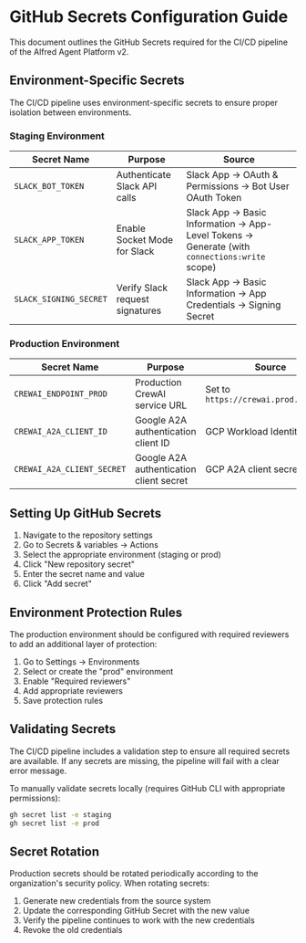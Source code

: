 # GitHub Secrets Configuration Guide

This document outlines the GitHub Secrets required for the CI/CD pipeline of the Alfred Agent Platform v2.

## Environment-Specific Secrets

The CI/CD pipeline uses environment-specific secrets to ensure proper isolation between environments.

### Staging Environment

| Secret Name | Purpose | Source |
|-------------|---------|--------|
| `SLACK_BOT_TOKEN` | Authenticate Slack API calls | Slack App → OAuth & Permissions → Bot User OAuth Token |
| `SLACK_APP_TOKEN` | Enable Socket Mode for Slack | Slack App → Basic Information → App-Level Tokens → Generate (with `connections:write` scope) |
| `SLACK_SIGNING_SECRET` | Verify Slack request signatures | Slack App → Basic Information → App Credentials → Signing Secret |

### Production Environment

| Secret Name | Purpose | Source |
|-------------|---------|--------|
| `CREWAI_ENDPOINT_PROD` | Production CrewAI service URL | Set to `https://crewai.prod.internal` |
| `CREWAI_A2A_CLIENT_ID` | Google A2A authentication client ID | GCP Workload Identity Pool |
| `CREWAI_A2A_CLIENT_SECRET` | Google A2A authentication client secret | GCP A2A client secret |

## Setting Up GitHub Secrets

1. Navigate to the repository settings
2. Go to Secrets & variables → Actions
3. Select the appropriate environment (staging or prod)
4. Click "New repository secret"
5. Enter the secret name and value
6. Click "Add secret"

## Environment Protection Rules

The production environment should be configured with required reviewers to add an additional layer of protection:

1. Go to Settings → Environments
2. Select or create the "prod" environment
3. Enable "Required reviewers"
4. Add appropriate reviewers
5. Save protection rules

## Validating Secrets

The CI/CD pipeline includes a validation step to ensure all required secrets are available. If any secrets are missing, the pipeline will fail with a clear error message.

To manually validate secrets locally (requires GitHub CLI with appropriate permissions):

```bash
gh secret list -e staging
gh secret list -e prod
```

## Secret Rotation

Production secrets should be rotated periodically according to the organization's security policy. When rotating secrets:

1. Generate new credentials from the source system
2. Update the corresponding GitHub Secret with the new value
3. Verify the pipeline continues to work with the new credentials
4. Revoke the old credentials
